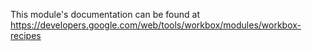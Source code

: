 This module's documentation can be found at https://developers.google.com/web/tools/workbox/modules/workbox-recipes
